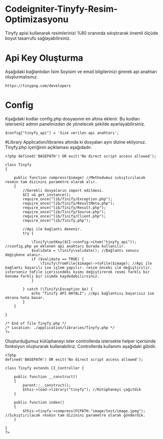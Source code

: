 # Codeigniter-Tinyfy-Resim-Optimizasyonu
Tinyfy apisi kullanarak resimlerinizi %80 oranında sıkıştırarak önemli ölçüde boyut tasarrufu sağlayabilirsiniz.

# Api Key Oluşturma
Aşağıdaki bağlantıdan İsim Soyisim ve email bilgilerinizi girerek api anahtarı oluşturmalısınız.

	https://tinypng.com/developers

# Config
Kşağıdaki kodlar config.php dosyasının en altına eklenir. Bu kodları isterseniz admin panelinizden de yönetecek şekilde ayarlayabilirsiniz.

	$config["tinyfy_api"] = 'Size verilen api anahtarı';

#Library
Application/libraries altında ki dosyaları aynı dizine ekliyoruz. Tinyfy.php içeriğinin açıklaması aşağıdadır.

	<?php defined('BASEPATH') OR exit('No direct script access allowed');

	class Tinyfy
	{

		public function compress($image) //Methodumuz sıkıştırılacak resmin tam dizinini parametre olarak alır.
		{
			//Gerekli dosyaların import edilmesi.
			$CI =& get_instance();
			require_once("lib/Tinify/Exception.php");
			require_once("lib/Tinify/ResultMeta.php");
			require_once("lib/Tinify/Result.php");
			require_once("lib/Tinify/Source.php");
			require_once("lib/Tinify/Client.php");
			require_once("lib/Tinify.php");

			//Api ile bağlantı denenir.
			try {

				\Tinify\setKey($CI->config->item("tinyfy_api")); //config.php ye eklenen api anahtarı burada kullanılır.
				$validate = \Tinify\validate(); //Bağlantı sonucu değişkene atanır.
				if ($validate == TRUE) {
					\Tinify\fromFile($image)->toFile($image); //Api ile bağlantı başarılı ise işlem yapılır. resim önceki ile değiştirilir. isterseniz toFile içerisindeki kısmı değiştirerek resmi farklı bir konuma farklı bir isimde kaydedebilirsiniz.
				}

			} catch (\Tinify\Exception $e) {
				echo "Tinify API HATALI"; //Api bağlantısı başarısız ise ekrana hata basar.
			}
		}

	}

	/* End of file Tinyfy.php */
	/* Location: ./application/libraries/Tinyfy.php */
	?>

Oluşturduğumuz kütüphaneyi ister controllerda istersekte helper içerisinde fonksiyon oluşturarak kullanabiliriz. Controllerda kullanımı aşağıdaki gibidir.

	<?php
	defined('BASEPATH') OR exit('No direct script access allowed');

	class Tinyfy extends CI_Controller {

		public function __construct()
		{
			parent::__construct();
			$this->load->library("tinyfy"); //Kütüphaneyi çağıtdık
		}

		public function index()
		{
			$this->tinyfy->compress(FCPATH."image/test/image.jpeg"); //Sıkıştırılacak resmin tam dizinini parametre olarak gönderdik.
		}

	}
	?>

